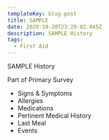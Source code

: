 ```yaml
---
templateKey: blog-post
title: SAMPLE
date: 2020-10-20T23:29:02.445Z
description: SAMPLE History
tags:
  - First Aid
---
```

SAMPLE History

Part of Primary Survey

* Signs & Symptoms
* Allergies
* Medications
* Pertinent Medical History
* Last Meal 
* Events
